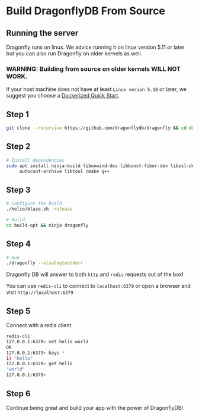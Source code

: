 # Build DragonflyDB From Source

## Running the server

Dragonfly runs on linux. We advice running it on linux version 5.11 or later
but you can also run Dragonfly on older kernels as well.

### WARNING: Building from source on older kernels WILL NOT WORK.

If your host machine does not have at least `Linux verion 5.10` or later, we suggest you choose a [Dockerized Quick Start](/docs/quick-start/).


## Step 1

```bash
git clone --recursive https://github.com/dragonflydb/dragonfly && cd dragonfly
```

## Step 2
```bash
# Install dependencies
sudo apt install ninja-build libunwind-dev libboost-fiber-dev libssl-dev \
     autoconf-archive libtool cmake g++
```

## Step 3

```bash
# Configure the build
./helio/blaze.sh -release

# Build
cd build-opt && ninja dragonfly

```

## Step 4
```bash
# Run
./dragonfly --alsologtostderr

```

Dragonfly DB will answer to both `http` and `redis` requests out of the box!

You can use `redis-cli` to connect to `localhost:6379` or open a browser and visit `http://localhost:6379`

## Step 5

Connect with a redis client

```bash
redis-cli
127.0.0.1:6379> set hello world
OK
127.0.0.1:6379> keys *
1) "hello"
127.0.0.1:6379> get hello
"world"
127.0.0.1:6379>
```

## Step 6

Continue being great and build your app with the power of DragonflyDB!